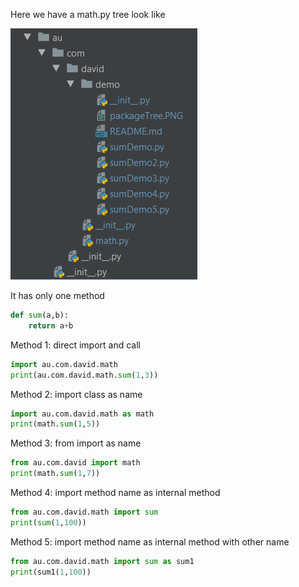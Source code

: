 Here we have a math.py tree look like

![Tree](packageTree.PNG?raw=true "Tree")

It has only one method
```python
def sum(a,b):
    return a+b
```

Method 1: direct import and call
```python
import au.com.david.math
print(au.com.david.math.sum(1,3))
```
Method 2: import class as name
```python
import au.com.david.math as math
print(math.sum(1,5))
```
Method 3: from import as name
```python
from au.com.david import math
print(math.sum(1,7))
```
Method 4: import method name as internal method
```python
from au.com.david.math import sum
print(sum(1,100))
```
Method 5: import method name as internal method with other name
```python
from au.com.david.math import sum as sum1
print(sum1(1,100))
```
